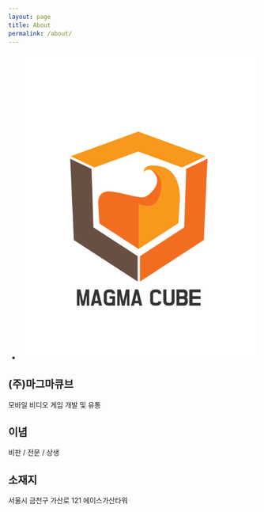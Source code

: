 ```yaml
---
layout: page
title: About
permalink: /about/
---
```


- ![Image Alt 텍스트](/assets/img/logo.png)

(주)마그마큐브
------------
모바일 비디오 게임 개발 및 유통 

이념
----------- 
비판 / 전문 / 상생

소재지
------------
서울시 금천구 가산로 121 에이스가산타워 
